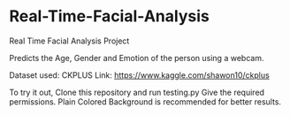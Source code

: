 # Real-Time-Facial-Analysis
Real Time Facial Analysis Project

Predicts the Age, Gender and Emotion of the person using a webcam.

Dataset used: CKPLUS
Link: https://www.kaggle.com/shawon10/ckplus


To try it out, Clone this repository and run testing.py
Give the required permissions.
Plain Colored Background is recommended for better results.
